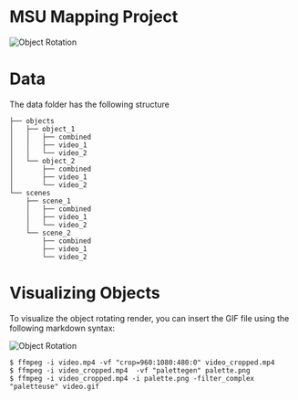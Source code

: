 # MSU Mapping Project

![Object Rotation](./renders/objects/sparty/sparty.gif)

# Data

The data folder has the following structure

```
├── objects
│   ├── object_1
│   │   ├── combined
│   │   ├── video_1
│   │   └── video_2
│   └── object_2
│       ├── combined
│       ├── video_1
│       └── video_2
└── scenes
    ├── scene_1
    │   ├── combined
    │   ├── video_1
    │   └── video_2
    └── scene_2
        ├── combined
        ├── video_1
        └── video_2
```


# Visualizing Objects

To visualize the object rotating render, you can insert the GIF file using the following markdown syntax:

![Object Rotation](./renders/objects/hannah_statue/hannah_statue.gif)

```
$ ffmpeg -i video.mp4 -vf "crop=960:1080:480:0" video_cropped.mp4
$ ffmpeg -i video_cropped.mp4  -vf "palettegen" palette.png
$ ffmpeg -i video_cropped.mp4 -i palette.png -filter_complex "paletteuse" video.gif
```